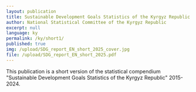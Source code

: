 ```yaml
---
layout: publication
title: Sustainable Development Goals Statistics of the Kyrgyz Republic (short version)
author: National Statistical Committee of the Kyrgyz Republic
excerpt: null
language: ky
permalink: /ky/short1/
published: true
img: /upload/SDG_report_EN_short_2025_cover.jpg
file: /upload/SDG_report_EN_short_2025.pdf
---
```


This publication is a short version of the statistical сompendium "Sustainable Development Goals Statistics of the Kyrgyz Republic" 2015-2024.
